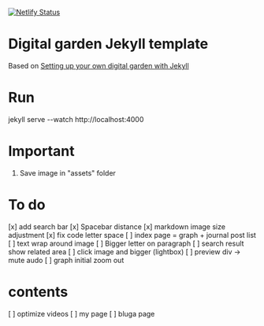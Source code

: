 [![Netlify Status](https://api.netlify.com/api/v1/badges/0e991227-5861-44c3-950d-0d6760c5e8cd/deploy-status)](https://app.netlify.com/sites/happpinggarden/deploys)

# Digital garden Jekyll template
Based on [Setting up your own digital garden with Jekyll](https://maximevaillancourt.com/blog/setting-up-your-own-digital-garden-with-jekyll)

# Run
jekyll serve --watch
http://localhost:4000

# Important
1. Save image in "assets" folder



# To do
[x] add search bar
[x] Spacebar distance
[x] markdown image size adjustment 
[x] fix code letter space
[ ] index page = graph + journal post list
[ ] text wrap around image
[ ] Bigger letter on paragraph
[ ] search result show related area
[ ] click image and bigger (lightbox)
[ ] preview div -> mute audo
[ ] graph initial zoom out 

# contents
[ ] optimize videos
[ ] my page
[ ] bluga page